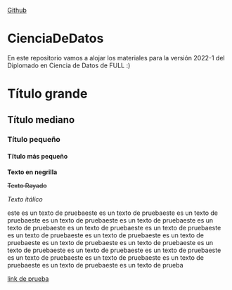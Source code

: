 [Github](https://img.shields.io/badge/Sebmatecho-Github-red)
# CienciaDeDatos
En este repositorio vamos a alojar los materiales para la versión 2022-1 del Diplomado en Ciencia de Datos de FULL :)

# Título grande
## Título mediano
### Título pequeño 
#### Tïtulo más pequeño
**Texto en negrilla**

~~Texto Rayado~~

*Texto itálico*

este es un texto de pruebaeste es un texto de pruebaeste es un texto de pruebaeste es un texto de pruebaeste es un texto de pruebaeste es un texto de pruebaeste es un texto de pruebaeste es un texto de pruebaeste es un texto de pruebaeste es un texto de pruebaeste es un texto de pruebaeste es un texto de pruebaeste es un texto de pruebaeste es un texto de pruebaeste es un texto de pruebaeste es un texto de pruebaeste es un texto de pruebaeste es un texto de pruebaeste es un texto de pruebaeste es un texto de pruebaeste es un texto de prueba

[link de prueba](https://www.semana.com/)
